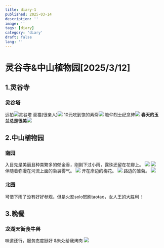 ```yaml
---
title: diary-1
published: 2025-03-14
description: ''
image: ''
tags: [diary]
category: 'diary'
draft: false 
lang: ''
---
```

# 灵谷寺&中山植物园[2025/3/12]

## 1.灵谷寺

### 灵谷塔
远拍![灵谷塔](https://picturebed111.oss-cn-beijing.aliyuncs.com/img/IMG_20250312_124347.jpg)
豪猫(很亲人)![](https://picturebed111.oss-cn-beijing.aliyuncs.com/img/IMG_20250312_124614.jpg)
10元吃到饱的素斋![](https://picturebed111.oss-cn-beijing.aliyuncs.com/img/Image_66100328848010.jpg)
瞻仰烈士纪念碑![](https://picturebed111.oss-cn-beijing.aliyuncs.com/img/IMG_20250312_131722.jpg)
**春天的玉兰总是很美**![](https://picturebed111.oss-cn-beijing.aliyuncs.com/img/IMG_20250312_131536.jpg)

## 2.中山植物园
### 南园
入目先是美丽且种类繁多的郁金香，刚刚下过小雨，露珠还留在花瓣上。
![](https://picturebed111.oss-cn-beijing.aliyuncs.com/img/IMG_20250312_142740.jpg)
![](https://picturebed111.oss-cn-beijing.aliyuncs.com/img/IMG_20250312_144322.jpg)
伴随着弥漫在河流上面的袅袅雾气。
![](https://picturebed111.oss-cn-beijing.aliyuncs.com/img/IMG_20250312_142858.jpg)
开在岸边的梅花。
![](https://picturebed111.oss-cn-beijing.aliyuncs.com/img/IMG_20250312_142832.jpg)
路边的雏菊。
![](https://picturebed111.oss-cn-beijing.aliyuncs.com/img/IMG_20250312_143833.jpg)

### 北园
可惜下雨了没有好好参观，但是火影solo怒刷taotao，女人王的大胜利！

## 3.晚餐
### 龙湖天街食牛兽
味道还行，服务态度挺好
&朱处给我烤肉
![](https://picturebed111.oss-cn-beijing.aliyuncs.com/img/IMG_20250312_180937.jpg)